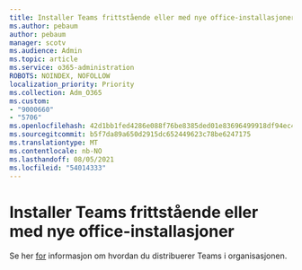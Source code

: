 ```yaml
---
title: Installer Teams frittstående eller med nye office-installasjoner
ms.author: pebaum
author: pebaum
manager: scotv
ms.audience: Admin
ms.topic: article
ms.service: o365-administration
ROBOTS: NOINDEX, NOFOLLOW
localization_priority: Priority
ms.collection: Adm_O365
ms.custom:
- "9000660"
- "5706"
ms.openlocfilehash: 42d1bb1fed4286e088f76be8385ded01e83696499918df94ec438ae84fbede7c
ms.sourcegitcommit: b5f7da89a650d2915dc652449623c78be6247175
ms.translationtype: MT
ms.contentlocale: nb-NO
ms.lasthandoff: 08/05/2021
ms.locfileid: "54014333"
---
```

# <a name="install-teams-as-standalone-or-with-new-office-installs"></a>Installer Teams frittstående eller med nye office-installasjoner

Se her [for](https://docs.microsoft.com/alchemyinsights/installing-teams-as-standalone-or-with-new-existing-office-installs) informasjon om hvordan du distribuerer Teams i organisasjonen.
